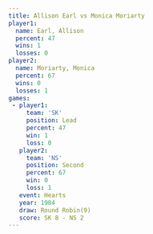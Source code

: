 ```yaml
---
title: Allison Earl vs Monica Moriarty
player1:                
  name: Earl, Allison   
  percent: 47           
  wins: 1               
  losses: 0             
player2:                
  name: Moriarty, Monica
  percent: 67           
  wins: 0               
  losses: 1             
games:
 - player1:        
     team: 'SK'    
     position: Lead
     percent: 47   
     win: 1        
     loss: 0       
   player2:          
     team: 'NS'      
     position: Second
     percent: 67     
     win: 0          
     loss: 1         
   event: Hearts       
   year: 1984          
   draw: Round Robin(9)
   score: SK 8 - NS 2  
---
```

